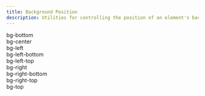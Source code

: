 ```yaml
---
title: Background Position
description: Utilities for controlling the position of an element's background image.
---
```

<table-utility prefix="bg" property="background-position" class="mb-lg"></table-utility>
<card-example>
	<div class="absolute inset-0 bg-grid mix-blend-plus-lighter"></div>
	<div class="relative grid grid-cols-3 gap-sm">
		<div class="h-150 relative bg-bottom" style="background-image: url('https://unsplash.it/400')">
			<span role="status" class="vv-badge absolute top-sm left-sm">bg-bottom</span>
		</div>
		<div class="h-150 relative bg-center" style="background-image: url('https://unsplash.it/400')">
			<span role="status" class="vv-badge absolute top-sm left-sm">bg-center</span>
		</div>
		<div class="h-150 relative bg-left" style="background-image: url('https://unsplash.it/400')">
			<span role="status" class="vv-badge absolute top-sm left-sm">bg-left</span>
		</div>
		<div class="h-150 relative bg-left-bottom" style="background-image: url('https://unsplash.it/400')">
			<span role="status" class="vv-badge absolute top-sm left-sm">bg-left-bottom</span>
		</div>
		<div class="h-150 relative bg-left-top" style="background-image: url('https://unsplash.it/400')">
			<span role="status" class="vv-badge absolute top-sm left-sm">bg-left-top</span>
		</div>
		<div class="h-150 relative bg-right" style="background-image: url('https://unsplash.it/400')">
			<span role="status" class="vv-badge absolute top-sm left-sm">bg-right</span>
		</div>
		<div class="h-150 relative bg-right-bottom" style="background-image: url('https://unsplash.it/400')">
			<span role="status" class="vv-badge absolute top-sm left-sm">bg-right-bottom</span>
		</div>
		<div class="h-150 relative bg-right-top" style="background-image: url('https://unsplash.it/400')">
			<span role="status" class="vv-badge absolute top-sm left-sm">bg-right-top</span>
		</div>
		<div class="h-150 relative bg-top" style="background-image: url('https://unsplash.it/400')">
			<span role="status" class="vv-badge absolute top-sm left-sm">bg-top</span>
		</div>
	</div>
</card-example>